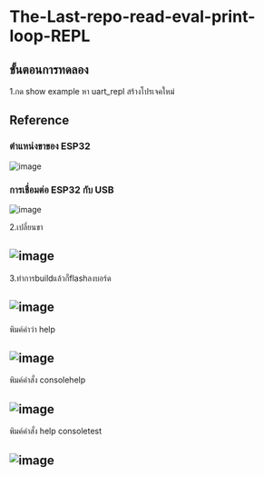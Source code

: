 # The-Last-repo-read-eval-print-loop-REPL
## ขั้นตอนการทดลอง
1.กด show example หา uart_repl สร้างโปรเจคใหม่






## Reference
### ตำแหน่งขาของ ESP32

![image](https://github.com/user-attachments/assets/7c29cbd2-c7ec-4a8d-9129-355cf9fa44bc)

### การเชื่อมต่อ ESP32 กับ USB

![image](https://github.com/user-attachments/assets/7f11041f-d8dc-493f-b609-fb6c0fa71b7a)



2.เปลี่ยนขา 
## ![image](https://github.com/user-attachments/assets/f693048a-39d2-41e3-a4de-59392f29ebcb)

3.ทำการbuildแล้วก็flashลงบอร์ด
## ![image](https://github.com/user-attachments/assets/8a679d30-29cf-46bb-bebb-e1f3d0a950f9)
พิมค์คำว่า help
## ![image](https://github.com/user-attachments/assets/41328c63-e07f-49ce-93c1-a827319486e4)
พิมค์คำสั่ง consolehelp
## ![image](https://github.com/user-attachments/assets/1eda2c87-18dd-40c6-96de-affc124695ba)
พิมค์คำสั่ง help consoletest
## ![image](https://github.com/user-attachments/assets/9faad475-0aef-47f7-8ad7-284534a6cfe6)


